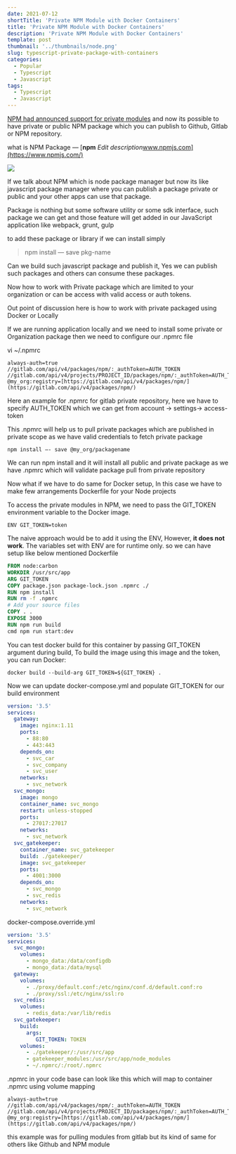 ```yaml
---
date: 2021-07-12
shortTitle: 'Private NPM Module with Docker Containers'
title: 'Private NPM Module with Docker Containers'
description: 'Private NPM Module with Docker Containers'
template: post
thumbnail: '../thumbnails/node.png'
slug: typescript-private-package-with-containers
categories:
  - Popular
  - Typescript
  - Javascript
tags:
  - Typescript
  - Javascript
---
```



[NPM had announced support for private modules](https://www.npmjs.com/private-modules) and now its possible to have private or public NPM package which you can publish to Github, Gitlab or NPM repository.

what is NPM Package —
[**npm**
*Edit description*www.npmjs.com](https://www.npmjs.com/)

![](https://miro.medium.com/max/1000/1*UeEYblRp1c4ozhcLqzHM0w.png)

If we talk about NPM which is node package manager but now its like javascript package manager where you can publish a package private or public and your other apps can use that package.

Package is nothing but some software utility or some sdk interface, such package we can get and those feature will get added in our JavaScript application like webpack, grunt, gulp

to add these package or library if we can install simply
> npm install — save pkg-name

Can we build such javascript package and publish it, Yes we can publish such packages and others can consume these packages.

Now how to work with Private package which are limited to your organization or can be access with valid access or auth tokens.

Out point of discussion here is how to work with private packaged using Docker or Locally

If we are running application locally and we need to install some private or Organization package then we need to configure our .npmrc file

vi ~/.npmrc

    always-auth=true
    //gitlab.com/api/v4/packages/npm/:_authToken=AUTH_TOKEN
    //gitlab.com/api/v4/projects/PROJECT_ID/packages/npm/:_authToken=AUTH_TOKEN
    @my_org:registry=[https://gitlab.com/api/v4/packages/npm/](https://gitlab.com/api/v4/packages/npm/)

Here an example for .npmrc for gitlab private repository, here we have to specify AUTH_TOKEN which we can get from account -> settings-> access-token

This .npmrc will help us to pull private packages which are published in private scope as we have valid credentials to fetch private package

    npm install —- save @my_org/packagename

We can run npm install and it will install all public and private package as we have .npmrc which will validate package pull from private repository

Now what if we have to do same for Docker setup, In this case we have to make few arrangements Dockerfile for your Node projects

To access the private modules in NPM, we need to pass the GIT_TOKEN environment variable to the Docker image.

    ENV GIT_TOKEN=token

The naive approach would be to add it using the ENV, However, **it does not work**. The variables set with ENV are for runtime only. so we can have setup like below mentioned Dockerfile

```dockerfile
FROM node:carbon
WORKDIR /usr/src/app
ARG GIT_TOKEN
COPY package.json package-lock.json .npmrc ./
RUN npm install
RUN rm -f .npmrc
# Add your source files
COPY . .
EXPOSE 3000
RUN npm run build
cmd npm run start:dev
```

You can test docker build for this container by passing GIT_TOKEN argument during build, To build the image using this image and the token, you can run Docker:

    docker build --build-arg GIT_TOKEN=${GIT_TOKEN} .

Now we can update docker-compose.yml and populate GIT_TOKEN for our build environment
```yml
version: '3.5'
services:
  gateway:
    image: nginx:1.11
    ports:
      - 88:80
      - 443:443
    depends_on:
      - svc_car
      - svc_company
      - svc_user
    networks:
      - svc_network
  svc_mongo:
    image: mongo
    container_name: svc_mongo
    restart: unless-stopped
    ports:
      - 27017:27017
    networks:
      - svc_network
  svc_gatekeeper:
    container_name: svc_gatekeeper
    build: ./gatekeeper/
    image: svc_gatekeeper
    ports:
      - 4001:3000
    depends_on:
      - svc_mongo
      - svc_redis
    networks:
      - svc_network
```

docker-compose.override.yml
```yml
version: '3.5'
services:
  svc_mongo:
    volumes:
      - mongo_data:/data/configdb
      - mongo_data:/data/mysql
  gateway:
    volumes:
      - ./proxy/default.conf:/etc/nginx/conf.d/default.conf:ro
      - ./proxy/ssl:/etc/nginx/ssl:ro
  svc_redis:
    volumes:
      - redis_data:/var/lib/redis
  svc_gatekeeper:
    build:
      args:
         GIT_TOKEN: TOKEN 
    volumes:
      - ./gatekeeper/:/usr/src/app
      - gatekeeper_modules:/usr/src/app/node_modules
      - ~/.npmrc/:/root/.npmrc
```      

.npmrc in your code base can look like this which will map to container .npmrc using volume mapping

    always-auth=true
    //gitlab.com/api/v4/packages/npm/:_authToken=AUTH_TOKEN
    //gitlab.com/api/v4/projects/PROJECT_ID/packages/npm/:_authToken=AUTH_TOKEN
    @my_org:registry=[https://gitlab.com/api/v4/packages/npm/](https://gitlab.com/api/v4/packages/npm/)

this example was for pulling modules from gitlab but its kind of same for others like Github and NPM module    
